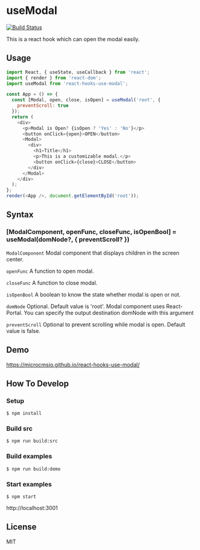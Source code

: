 # useModal

[![Build Status](https://travis-ci.org/shibe97/react-hooks-use-modal.svg?branch=master)](https://travis-ci.org/shibe97/react-hooks-use-modal)

This is a react hook which can open the modal easily.

## Usage

```javascript
import React, { useState, useCallback } from 'react';
import { render } from 'react-dom';
import useModal from 'react-hooks-use-modal';

const App = () => {
  const [Modal, open, close, isOpen] = useModal('root', {
    preventScroll: true
  });
  return (
    <div>
      <p>Modal is Open? {isOpen ? 'Yes' : 'No'}</p>
      <button onClick={open}>OPEN</button>
      <Modal>
        <div>
          <h1>Title</h1>
          <p>This is a customizable modal.</p>
          <button onClick={close}>CLOSE</button>
        </div>
      </Modal>
    </div>
  );
};
render(<App />, document.getElementById('root'));
```

## Syntax

### [ModalComponent, openFunc, closeFunc, isOpenBool] = useModal(domNode?, { preventScroll? })

`ModalComponent`
Modal component that displays children in the screen center.

`openFunc`
A function to open modal.

`closeFunc`
A function to close modal.

`isOpenBool`
A boolean to know the state whether modal is open or not.

`domNode`
Optional.
Default value is 'root'.
Modal component uses React-Portal.
You can specify the output destination domNode with this argument

`preventScroll`
Optional to prevent scrolling while modal is open.
Default value is false.

## Demo

https://microcmsio.github.io/react-hooks-use-modal/

## How To Develop

### Setup

```
$ npm install
```

### Build src

```
$ npm run build:src
```

### Build examples

```
$ npm run build:demo
```

### Start examples

```
$ npm start
```

http://localhost:3001

## License

MIT
